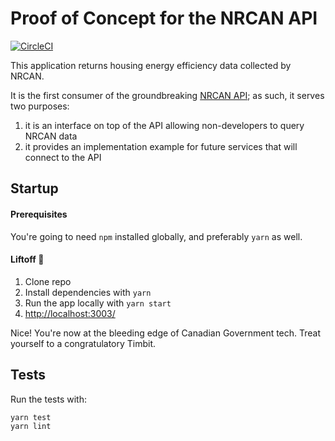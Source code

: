 # Proof of Concept for the NRCAN API

[![CircleCI](https://circleci.com/gh/cds-snc/nrcan_poc/tree/master.svg?style=svg)](https://circleci.com/gh/cds-snc/nrcan_poc/tree/master)

This application returns housing energy efficiency data collected by NRCAN.

It is the first consumer of the groundbreaking [NRCAN API](https://github.com/cds-snc/nrcan_api/); as such, it serves two purposes:
1. it is an interface on top of the API allowing non-developers to query NRCAN data
2. it provides an implementation example for future services that will connect to the API


## Startup

#### Prerequisites

You're going to need `npm` installed globally, and preferably `yarn` as well.

#### Liftoff :rocket:

1. Clone repo
2. Install dependencies with `yarn`
3. Run the app locally with `yarn start`
4. [http://localhost:3003/](http://localhost:3003/)

Nice! You're now at the bleeding edge of Canadian Government tech. Treat yourself to a congratulatory Timbit.


## Tests

Run the tests with:

```bash
yarn test
yarn lint
```
